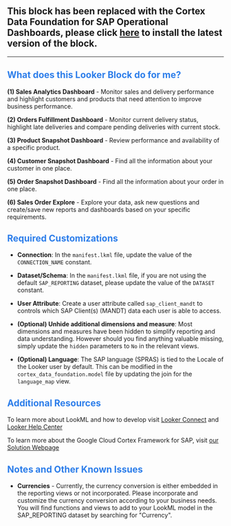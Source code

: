 <h2>This block has been replaced with the Cortex Data Foundation for SAP Operational Dashboards, please click <a href="https://connect.looker.com/](https://marketplace.looker.com/marketplace/detail/cortex-sap-operational" target="_blank">here</a> to install the latest version of the block.</h2>

<hr>
  
<h2><span style="color:#2d7eea">What does this Looker Block do for me?</span></h2>

**(1) Sales Analytics Dashboard** - Monitor sales and delivery performance and highlight customers and products that need attention to improve business performance.

**(2) Orders Fulfillment Dashboard** - Monitor current delivery status, highlight late deliveries and compare pending deliveries with current stock.

**(3) Product Snapshot Dashboard** - Review performance and availability of a specific product.

**(4) Customer Snapshot Dashboard** - Find all the information about your customer in one place.

**(5) Order Snapshot Dashboard** - Find all the information about your order in one place.

**(6) Sales Order Explore** - Explore your data, ask new questions and create/save new reports and dashboards based on your specific requirements.
<br>

<h2><span style="color:#2d7eea">Required Customizations</span></h2>

* **Connection**: In the `manifest.lkml` file, update the value of the `CONNECTION_NAME` constant.

* **Dataset/Schema**: In the `manifest.lkml` file, if you are not using the default `SAP_REPORTING` dataset, please update the value of the `DATASET` constant.

* **User Attribute**: Create a user attribute called ``sap_client_mandt`` to controls which SAP Client(s) (MANDT) data each user is able to access.

* **(Optional) Unhide additional dimensions and measure**: Most dimensions and measures have been hidden to simplify reporting and data understanding. However should you find anything valuable missing, simply update the `hidden` parameters to `No` in the relevant views.

* **(Optional) Language**: The SAP language (SPRAS) is tied to the Locale of the Looker user by default. This can be modified in the `cortex_data_foundation.model` file by updating the join for the `language_map` view.


<h2><span style="color:#2d7eea">Additional Resources</span></h2>

To learn more about LookML and how to develop visit <a href="https://connect.looker.com/" target="_blank">Looker Connect</a> and <a href="https://help.looker.com/" target="_blank">Looker Help Center</a>


To learn more about the Google Cloud Cortex Framework for SAP, visit [our Solution Webpage](https://cloud.google.com/solutions/cortex) 
<br>

<h2><span style="color:#2d7eea">Notes and Other Known Issues</span></h2>

* **Currencies** - Currently, the currency conversion is either embedded in the reporting views or not incorporated. Please incorporate and customize the currency conversion according to your business needs. You will find functions and views to add to your LookML model in the SAP_REPORTING dataset by searching for "Currency".
